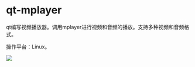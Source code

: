 # qt-mplayer

qt编写视频播放器。调用mplayer进行视频和音频的播放。支持多种视频和音频格式。

操作平台：Linux。

![](https://github.com/TonySudo/qt-mplayer/blob/master/mplayer.png)
